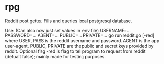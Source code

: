 # rpg
Reddit post getter. Fills and queries local postgresql database.

Use:
    (Can also now just set values in .env file)
    USERNAME=... PASSWORD=... AGENT=... PUBLIC=... PRIVATE=... go run reddit.go [-red]
    where USER, PASS is the reddit username and password. AGENT is the app user-agent. PUBLIC, PRIVATE are the public and secret keys provided by reddit. Optional flag -red is flag to tell program to request from reddit (defualt false); mainly made for testing purposes.

